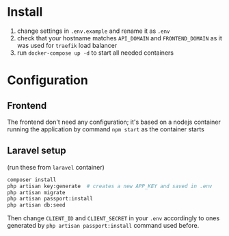 # Install
1. change settings in `.env.example` and rename it as `.env`
2. check that your hostname matches `API_DOMAIN` and `FRONTEND_DOMAIN` as it was used for `traefik` load balancer 
3. run `docker-compose up -d` to start all needed containers

# Configuration
## Frontend
The frontend don't need any configuration; it's based on a nodejs container
running the application by command `npm start` as the container starts

## Laravel setup 
(run these from `laravel` container)
```bash
composer install
php artisan key:generate  # creates a new APP_KEY and saved in .env
php artisan migrate
php artisan passport:install
php artisan db:seed
```
Then change `CLIENT_ID` and `CLIENT_SECRET` in your `.env` accordingly to ones generated by `php artisan passport:install` command used before.